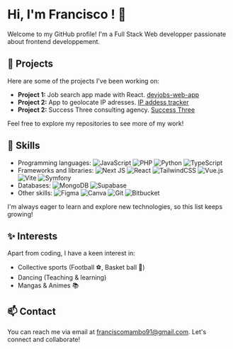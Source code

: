 # Hi, I'm Francisco ! 👋

Welcome to my GitHub profile! I'm a Full Stack Web developper passionate about frontend developpement.

## 🔭 Projects

Here are some of the projects I've been working on:

- **Project 1:** Job search app made with React. [devjobs-web-app](https://github.com/Ciscoo91/devjobs-web-app)
- **Project 2:** App to geolocate IP adresses. [IP addess tracker](https://github.com/Ciscoo91/ip-address-tracker)
- **Project 2:** Success Three consulting agency. [Success Three](https://www.success-three.com/)

Feel free to explore my repositories to see more of my work!

## 🌱 Skills

- Programming languages: ![JavaScript](https://img.shields.io/badge/javascript-%23323330.svg?style=for-the-badge&logo=javascript&logoColor=%23F7DF1E) ![PHP](https://img.shields.io/badge/php-%23777BB4.svg?style=for-the-badge&logo=php&logoColor=white) ![Python](https://img.shields.io/badge/python-3670A0?style=for-the-badge&logo=python&logoColor=ffdd54) ![TypeScript](https://img.shields.io/badge/typescript-%23007ACC.svg?style=for-the-badge&logo=typescript&logoColor=white)
- Frameworks and libraries: ![Next JS](https://img.shields.io/badge/Next-black?style=for-the-badge&logo=next.js&logoColor=white) ![React](https://img.shields.io/badge/react-%2320232a.svg?style=for-the-badge&logo=react&logoColor=%2361DAFB) ![TailwindCSS](https://img.shields.io/badge/tailwindcss-%2338B2AC.svg?style=for-the-badge&logo=tailwind-css&logoColor=white) ![Vue.js](https://img.shields.io/badge/vuejs-%2335495e.svg?style=for-the-badge&logo=vuedotjs&logoColor=%234FC08D) ![Vite](https://img.shields.io/badge/vite-%23646CFF.svg?style=for-the-badge&logo=vite&logoColor=white) ![Symfony](https://img.shields.io/badge/symfony-%23000000.svg?style=for-the-badge&logo=symfony&logoColor=white)
- Databases: ![MongoDB](https://img.shields.io/badge/MongoDB-%234ea94b.svg?style=for-the-badge&logo=mongodb&logoColor=white) ![Supabase](https://img.shields.io/badge/Supabase-3ECF8E?style=for-the-badge&logo=supabase&logoColor=white)
- Other skills: ![Figma](https://img.shields.io/badge/figma-%23F24E1E.svg?style=for-the-badge&logo=figma&logoColor=white) ![Canva](https://img.shields.io/badge/Canva-%2300C4CC.svg?style=for-the-badge&logo=Canva&logoColor=white) ![Git](https://img.shields.io/badge/git-%23F05033.svg?style=for-the-badge&logo=git&logoColor=white) ![Bitbucket](https://img.shields.io/badge/bitbucket-%230047B3.svg?style=for-the-badge&logo=bitbucket&logoColor=white)

I'm always eager to learn and explore new technologies, so this list keeps growing!

## ✨ Interests

Apart from coding, I have a keen interest in:

- Collective sports (Football ⚽️, Basket ball 🏀)
- Dancing (Teaching & learning)
- Mangas & Animes 📚

## 📫 Contact

You can reach me via email at franciscomambo91@gmail.com. Let's connect and collaborate!
